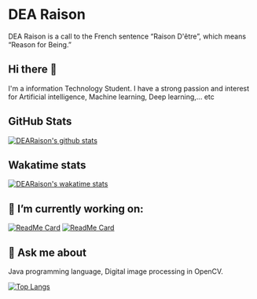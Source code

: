 # DEA Raison

DEA Raison is a call to the French sentence “Raison D'être”, which means “Reason for Being.”

## Hi there 👋

I'm a information Technology Student. I have a strong passion and interest for Artificial intelligence, Machine learning, Deep learning,... etc

## GitHub Stats

[![DEARaison's github stats](https://github-readme-stats.vercel.app/api?username=DEARaison&count_private=true&include_all_commits=true&show_icons=true)](https://github.com/DEARaison)

## Wakatime stats

[![DEARaison's wakatime stats](https://github-readme-stats.vercel.app/api/wakatime?username=DEARaison)](https://wakatime.com/@DEARaison)

## 🔭 I’m currently working on:

[![ReadMe Card](https://github-readme-stats.vercel.app/api/pin/?username=DEARaison&repo=java-opencv-digital-image-processing&show_owner=true)](https://github.com/DEARaison/java-opencv-digital-image-processing)
[![ReadMe Card](https://github-readme-stats.vercel.app/api/pin/?username=DEARaison&repo=letter-images-collector&show_owner=true)](https://github.com/DEARaison/letter-images-collector)

## 💬 Ask me about

Java programming language, Digital image processing in OpenCV.

[![Top Langs](https://github-readme-stats.vercel.app/api/top-langs/?username=DEARaison&layout=compact)](https://github.com/DEARaison)
